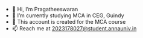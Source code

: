 - 👋 Hi, I’m Pragatheeswaran
- 👀 I’m currently studying MCA in CEG, Guindy
- 🌱 This account is created for the MCA course
- 📫 Reach me at 2023178027@student.annauniv.in
